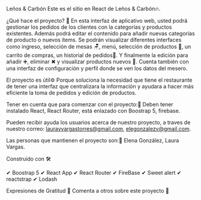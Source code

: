 Leños & Carbón
Este es el sitio en React de Leños & Carbón🔥.

¿Qué hace el proyecto? 🚀 En esta interfaz de aplicativo web, usted podrá gestionar los pedidos de los clientes con la categorías y productos existentes. Además podrá editar el contenido para añadir nuevas categorías de producto o nuevos ítems. Se podrán visualizar diferentes interfaces como ingreso, selección de mesas 🪑, menú, selección de productos 🥟, un carrito de compras, un historial de pedidos🥩. Y finalmente la edición para añadir ➕, eliminar ✖ y visualizar productos nuevos 👀. 
Cuenta también con una interfaz de configuración y perfil donde se ven los datos del mesero.

El proyecto es útil⚙️ Porque soluciona la necesidad que tiene el restaurante de tener una interfaz que centralizara la información y ayudara a hacer más eficiente la toma de pedidos y edición de productos.

Tener en cuenta que para comenzar con el proyecto:🔩 Deben tener instalado React, React Router, está enlazado con Boostrap 5, firebase.

Pueden recibir ayuda los usuarios acerca de nuestro proyecto, a traves de nuestro correo: laurayvargastorres@gmail.com, elegonzalezv@gmail.com.

Las personas que mantienen el proyecto son:📌 Elena González, Laura Vargas.

Construido con 🛠️

✔ Boostrap 5
✔ React App
✔ React Router
✔ FireBase
✔ Sweet alert
✔ reactstrap
✔ Lodash

Expresiones de Gratitud 🎁 Comenta a otros sobre este proyecto 📢 
